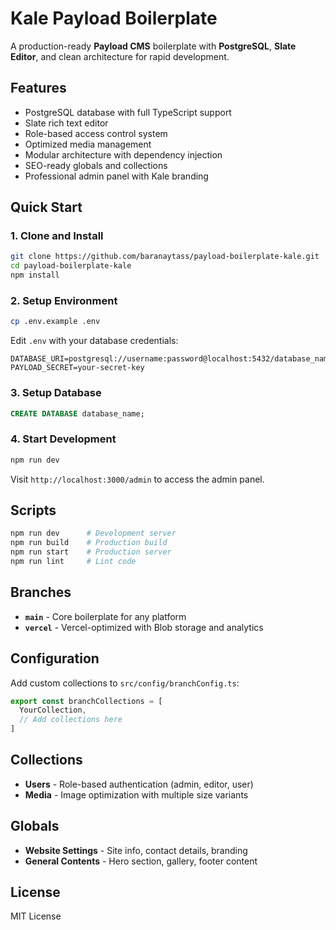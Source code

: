 # Kale Payload Boilerplate

A production-ready **Payload CMS** boilerplate with **PostgreSQL**, **Slate Editor**, and clean architecture for rapid development.

## Features

- PostgreSQL database with full TypeScript support
- Slate rich text editor
- Role-based access control system
- Optimized media management
- Modular architecture with dependency injection
- SEO-ready globals and collections
- Professional admin panel with Kale branding

## Quick Start

### 1. Clone and Install
```bash
git clone https://github.com/baranaytass/payload-boilerplate-kale.git
cd payload-boilerplate-kale
npm install
```

### 2. Setup Environment
```bash
cp .env.example .env
```

Edit `.env` with your database credentials:
```env
DATABASE_URI=postgresql://username:password@localhost:5432/database_name
PAYLOAD_SECRET=your-secret-key
```

### 3. Setup Database
```sql
CREATE DATABASE database_name;
```

### 4. Start Development
```bash
npm run dev
```

Visit `http://localhost:3000/admin` to access the admin panel.

## Scripts

```bash
npm run dev      # Development server
npm run build    # Production build
npm run start    # Production server
npm run lint     # Lint code
```

## Branches

- **`main`** - Core boilerplate for any platform
- **`vercel`** - Vercel-optimized with Blob storage and analytics

## Configuration

Add custom collections to `src/config/branchConfig.ts`:

```typescript
export const branchCollections = [
  YourCollection,
  // Add collections here
]
```

## Collections

- **Users** - Role-based authentication (admin, editor, user)
- **Media** - Image optimization with multiple size variants

## Globals

- **Website Settings** - Site info, contact details, branding
- **General Contents** - Hero section, gallery, footer content

## License

MIT License
